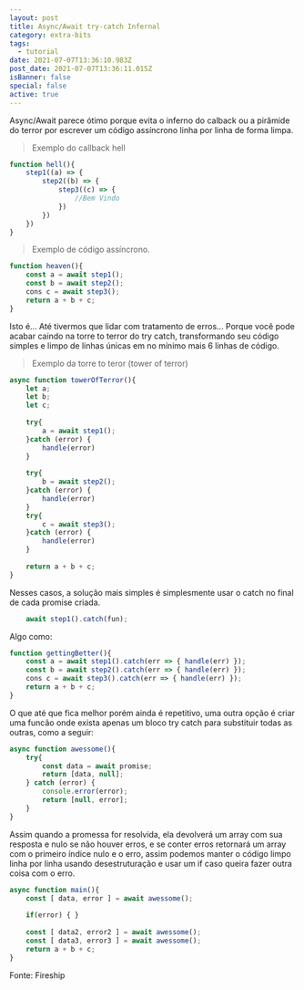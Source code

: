 ```yaml
---
layout: post
title: Async/Await try-catch Infernal
category: extra-bits
tags:
  - tutorial
date: 2021-07-07T13:36:10.983Z
post_date: 2021-07-07T13:36:11.015Z
isBanner: false
special: false
active: true
---
```

Async/Await parece ótimo porque evita o inferno do calback ou a pirâmide do terror por escrever um código assíncrono linha por linha de forma limpa.

> Exemplo do callback hell

```javascript
function hell(){
	step1((a) => {
		step2((b) => {
			step3((c) => {
				//Bem Vindo
			})
		})
	})
}
```

> Exemplo de código assíncrono.

```javascript
function heaven(){
	const a = await step1();
	const b = await step2();
	cons c = await step3();
	return a + b + c;
}
```

Isto é... Até tivermos que lidar com tratamento de erros... Porque você pode acabar caindo na torre to terror do try catch, transformando seu código simples e limpo de linhas únicas em no mínimo mais 6 linhas de código.

> Exemplo da torre to teror (tower of terror)

```javascript
async function towerOfTerror(){
	let a;
	let b;
	let c;
	
	try{
		a = await step1();
	}catch (error) {
		handle(error)
	}
	
	try{
		b = await step2();
	}catch (error) {
		handle(error)
	}
	try{
		c = await step3();
	}catch (error) {
		handle(error)
	}
	
	return a + b + c;
}
```

Nesses casos, a solução mais simples é simplesmente usar o catch no final de cada promise criada.

```javascript
	await step1().catch(fun);
```

Algo como:

```javascript
function gettingBetter(){
	const a = await step1().catch(err => { handle(err) });
	const b = await step2().catch(err => { handle(err) });
	cons c = await step3().catch(err => { handle(err) });
	return a + b + c;
}
```

O que até que fica melhor porém ainda é repetitivo, uma outra opção é criar uma funcão onde exista apenas um bloco try catch para substituir todas as outras, como a seguir:

```javascript
async function awessome(){
	try{
		const data = await promise;		
		return [data, null];
	} catch (error) {
		console.error(error);
		return [null, error];
	}
}
```

Assim quando a promessa for resolvida, ela devolverá um array com sua resposta e nulo se não houver erros, e se conter erros retornará um array com o primeiro índice nulo e o erro, assim podemos manter o código limpo linha por linha usando desestruturação e usar um if caso queira fazer outra coisa com o erro.

```javascript
async function main(){
	const [ data, error ] = await awessome();
	
	if(error) { }
	
	const [ data2, error2 ] = await awessome();
	const [ data3, error3 ] = await awessome();
	return a + b + c;
}
```

[](https://www.youtube.com/watch?v=ITogH7lJTyE)Fonte: Fireship